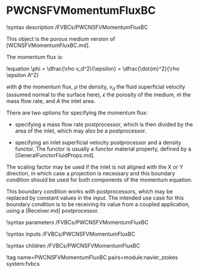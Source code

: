 # PWCNSFVMomentumFluxBC

!syntax description /FVBCs/PWCNSFVMomentumFluxBC

This object is the porous medium version of [WCNSFVMomentumFluxBC.md].

The momentum flux is:

!equation
\phi = \dfrac{\rho v_d^2}{\epsilon} = \dfrac{\dot{m}^2}{\rho \epsilon A^2}

with $\phi$ the momentum flux, $\rho$ the density, $v_d$ the fluid superficial
velocity (assumed normal to the surface here), $\epsilon$ the porosity of the medium,
$\dot{m}$ the mass flow rate, and $A$ the inlet area.

There are two options for specifying the momentum flux:

- specifying a mass flow rate postprocessor, which is then divided by the area of the inlet,
  which may also be a postprocessor.

- specifying an inlet superficial velocity postprocessor and a density functor. The functor is
  usually a functor material property, defined by a [GeneralFunctorFluidProps.md].

The scaling factor may be used if the inlet is not aligned with the X or Y direction,
in which case a projection is necessary and this boundary condition should be used for
both components of the momentum equation.

This boundary condition works with postprocessors, which may be replaced by constant
values in the input. The intended use case for this boundary condition is to be receiving its value from
a coupled application, using a [Receiver.md] postprocessor.

!syntax parameters /FVBCs/PWCNSFVMomentumFluxBC

!syntax inputs /FVBCs/PWCNSFVMomentumFluxBC

!syntax children /FVBCs/PWCNSFVMomentumFluxBC

!tag name=PWCNSFVMomentumFluxBC pairs=module:navier_stokes system:fvbcs
